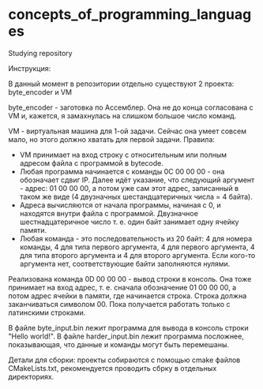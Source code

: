 # concepts_of_programming_languages
Studying repository

Инструкция:

В данный момент в репозитории отдельно существуют 2 проекта: byte_encoder и VM

byte_encoder - заготовка по Ассемблер. Она не до конца согласована с VM и, кажется, я замахнулась на слишком большое число команд.

VM - виртуальная машина для 1-ой задачи. Сейчас она умеет совсем мало, но этого должно хватать для первой задачи.
Правила: 
- VM принимает на вход строку с относительным или полным адресом файла с программой в bytecode.
- Любая программа начинается с команды 0C 00 00 00 - она обозначает сдвиг IP. Далее идёт указание, что следующий аргумент - адрес: 01 00 00 00, а потом уже сам этот адрес, записанный в таком же виде (4 двузначных шестандцатеричных числа = 4 байта).
- Адреса вычисляются от начала программы, начиная с 0, и находятся внутри файла с программой. Двузначное шестнадцатеричное число т. е. один байт занимает одну ячейку памяти.
- Любая команда - это последовательность из 20 байт: 4 для номера команды, 4 для типа первого аргумента, 4 для первого аргумента, 4 для типа второго аргумента и 4 для второго аргумента. Если кого-то аргумента нет, соответствующие байти заполняются нулями.

Реализована команда 0D 00 00 00 - вывод строки в консоль. Она тоже принимает на вход адрес, т. е. сначала обозначение 01 00 00 00, а потом адрес ячейки в памяти, где начинается строка. Строка должна заканчиваться символом 00. Пока получается работать только с латинскими строками.

В файле byte_input.bin лежит программа для вывода в консоль строки "Hello world!".
В файле harder_input.bin лежит программа посложнее, показывающая, что данные и команды могут быть перемешаны. 

Детали для сборки: проекты собираются с помощью cmake файлов CMakeLists.txt, рекомендуется проводить сбрку в отдельных директориях.
